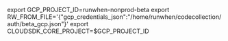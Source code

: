 export GCP_PROJECT_ID=runwhen-nonprod-beta
export RW_FROM_FILE='{"gcp_credentials_json":"/home/runwhen/codecollection/auth/beta_gcp.json"}'
export CLOUDSDK_CORE_PROJECT=$GCP_PROJECT_ID
